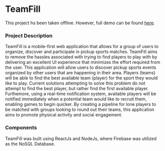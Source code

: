 # TeamFill
This project hs been taken offline. However, full demo can be found [here](https://www.youtube.com/watch?v=D9_T9ZTfxnM).

### Project Description

TeamFill is a mobile-first web application that allows for a group of users to organize, discover and participate in pickup sports matches. TeamFill aims to remove the hassles associated with trying to find players to play with by delivering an excellent UI experience that minimizes the effort required from the user. This application will allow users to discover pickup sports events organized by other users that are happening in their area. Players (teams) will be able to find the best available team (player) for the sport they would like to play. Current solutions attempting to solve this problem do not attempt to find the best player, but rather find the first available player. Furthemore, using a real-time notification system, available players will be notified immediately when a potential team would like to recruit them, enabling games to begin quicker. By creating a pipeline for lone players to be matched with groups looking to round out their teams, this application aims to promote physical activity and social engagement.

### Components
 TeamFill was built using ReactJs and NodeJs, where Firebase was utilized as the NoSQL Database.
